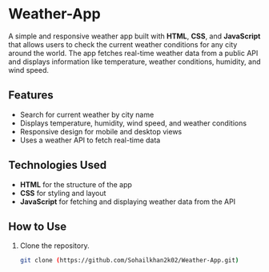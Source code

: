 # Weather-App

A simple and responsive weather app built with **HTML**, **CSS**, and **JavaScript** that allows users to check the current weather conditions for any city around the world. The app fetches real-time weather data from a public API and displays information like temperature, weather conditions, humidity, and wind speed.

## Features
- Search for current weather by city name
- Displays temperature, humidity, wind speed, and weather conditions
- Responsive design for mobile and desktop views
- Uses a weather API to fetch real-time data

## Technologies Used
- **HTML** for the structure of the app
- **CSS** for styling and layout
- **JavaScript** for fetching and displaying weather data from the API

## How to Use
1. Clone the repository.
   ```bash
   git clone (https://github.com/Sohailkhan2k02/Weather-App.git)

